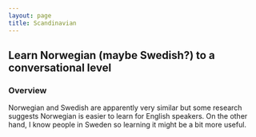 ```yaml
---
layout: page
title: Scandinavian
---
```


## Learn Norwegian (maybe Swedish?) to a conversational level

### Overview

Norwegian and Swedish are apparently very similar but some research suggests
Norwegian is easier to learn for English speakers. On the other hand, I know
people in Sweden so learning it might be a bit more useful.
